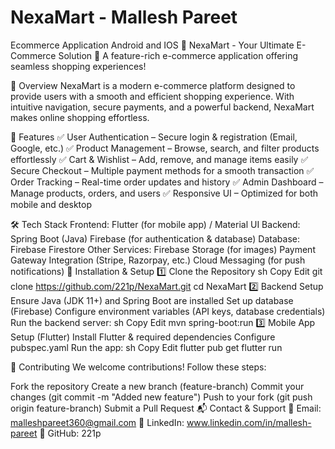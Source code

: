 # NexaMart - Mallesh Pareet
Ecommerce Application Android and IOS
📌 NexaMart - Your Ultimate E-Commerce Solution
🚀 A feature-rich e-commerce application offering seamless shopping experiences!

📜 Overview
NexaMart is a modern e-commerce platform designed to provide users with a smooth and efficient shopping experience. With intuitive navigation, secure payments, and a powerful backend, NexaMart makes online shopping effortless.

🌟 Features
✅ User Authentication – Secure login & registration (Email, Google, etc.)
✅ Product Management – Browse, search, and filter products effortlessly
✅ Cart & Wishlist – Add, remove, and manage items easily
✅ Secure Checkout – Multiple payment methods for a smooth transaction
✅ Order Tracking – Real-time order updates and history
✅ Admin Dashboard – Manage products, orders, and users
✅ Responsive UI – Optimized for both mobile and desktop

🛠️ Tech Stack
Frontend:
Flutter (for mobile app) /
Material UI 
Backend:
Spring Boot (Java)
Firebase (for authentication & database)
Database:
Firebase Firestore 
Other Services:
Firebase Storage (for images)
Payment Gateway Integration (Stripe, Razorpay, etc.)
Cloud Messaging (for push notifications)
🔧 Installation & Setup
1️⃣ Clone the Repository
sh
Copy
Edit
git clone https://github.com/221p/NexaMart.git
cd NexaMart
2️⃣ Backend Setup
Ensure Java (JDK 11+) and Spring Boot are installed
Set up database (Firebase)
Configure environment variables (API keys, database credentials)
Run the backend server:
sh
Copy
Edit
mvn spring-boot:run
3️⃣ Mobile App Setup (Flutter)
Install Flutter & required dependencies
Configure pubspec.yaml
Run the app:
sh
Copy
Edit
flutter pub get
flutter run


🚀 Contributing
We welcome contributions! Follow these steps:

Fork the repository
Create a new branch (feature-branch)
Commit your changes (git commit -m "Added new feature")
Push to your fork (git push origin feature-branch)
Submit a Pull Request
📬 Contact & Support
🔹 Email: malleshpareet360@gmail.com
🔹 LinkedIn: www.linkedin.com/in/mallesh-pareet
🔹 GitHub: 221p 
